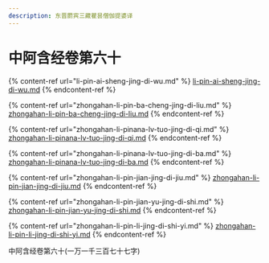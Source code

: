 ```yaml
---
description: 东晋罽宾三藏瞿昙僧伽提婆译
---
```


# 中阿含经卷第六十

{% content-ref url="li-pin-ai-sheng-jing-di-wu.md" %}
[li-pin-ai-sheng-jing-di-wu.md](li-pin-ai-sheng-jing-di-wu.md)
{% endcontent-ref %}

{% content-ref url="zhongahan-li-pin-ba-cheng-jing-di-liu.md" %}
[zhongahan-li-pin-ba-cheng-jing-di-liu.md](zhongahan-li-pin-ba-cheng-jing-di-liu.md)
{% endcontent-ref %}

{% content-ref url="zhongahan-li-pinana-lv-tuo-jing-di-qi.md" %}
[zhongahan-li-pinana-lv-tuo-jing-di-qi.md](zhongahan-li-pinana-lv-tuo-jing-di-qi.md)
{% endcontent-ref %}

{% content-ref url="zhongahan-li-pinana-lv-tuo-jing-di-ba.md" %}
[zhongahan-li-pinana-lv-tuo-jing-di-ba.md](zhongahan-li-pinana-lv-tuo-jing-di-ba.md)
{% endcontent-ref %}

{% content-ref url="zhongahan-li-pin-jian-jing-di-jiu.md" %}
[zhongahan-li-pin-jian-jing-di-jiu.md](zhongahan-li-pin-jian-jing-di-jiu.md)
{% endcontent-ref %}

{% content-ref url="zhongahan-li-pin-jian-yu-jing-di-shi.md" %}
[zhongahan-li-pin-jian-yu-jing-di-shi.md](zhongahan-li-pin-jian-yu-jing-di-shi.md)
{% endcontent-ref %}

{% content-ref url="zhongahan-li-pin-li-jing-di-shi-yi.md" %}
[zhongahan-li-pin-li-jing-di-shi-yi.md](zhongahan-li-pin-li-jing-di-shi-yi.md)
{% endcontent-ref %}



中阿含经卷第六十(一万一千三百七十七字)
